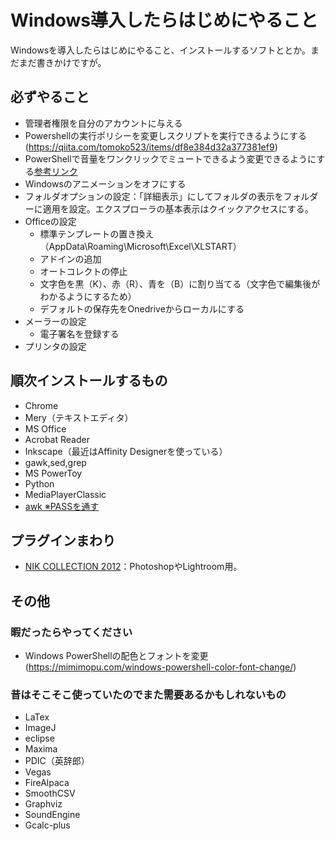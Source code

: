 # Windows導入したらはじめにやること
Windowsを導入したらはじめにやること、インストールするソフトととか。まだまだ書きかけですが。


## 必ずやること
* 管理者権限を自分のアカウントに与える
* Powershellの実行ポリシーを変更しスクリプトを実行できるようにする(https://qiita.com/tomoko523/items/df8e384d32a377381ef9)
* PowerShellで音量をワンクリックでミュートできるよう変更できるようにする[参考リンク](http://d.hatena.ne.jp/hake/20171005/p1)
* Windowsのアニメーションをオフにする
* フォルダオプションの設定：「詳細表示」にしてフォルダの表示をフォルダーに適用を設定。エクスプローラの基本表示はクイックアクセスにする。
* Officeの設定
  * 標準テンプレートの置き換え（AppData\Roaming\Microsoft\Excel\XLSTART）
  * アドインの追加
  * オートコレクトの停止
  * 文字色を黒（K）、赤（R）、青を（B）に割り当てる（文字色で編集後がわかるようにするため）
  * デフォルトの保存先をOnedriveからローカルにする
* メーラーの設定 
  * 電子署名を登録する
* プリンタの設定

## 順次インストールするもの 
* Chrome
* Mery（テキストエディタ）
* MS Office
* Acrobat Reader
* Inkscape（最近はAffinity Designerを使っている）
* gawk,sed,grep
* MS PowerToy
* Python
* MediaPlayerClassic
* [awk ※PASSを通す](http://www.gnu.org/software/gawk/)

## プラグインまわり
* [NIK COLLECTION 2012](https://nikcollection.dxo.com/nik-collection-2012/#)：PhotoshopやLightroom用。

## その他
### 暇だったらやってください
* Windows PowerShellの配色とフォントを変更(https://mimimopu.com/windows-powershell-color-font-change/)

### 昔はそこそこ使っていたのでまた需要あるかもしれないもの
* LaTex
* ImageJ
* eclipse
* Maxima
* PDIC（英辞郎）
* Vegas
* FireAlpaca
* SmoothCSV
* Graphviz
* SoundEngine
* Gcalc-plus
